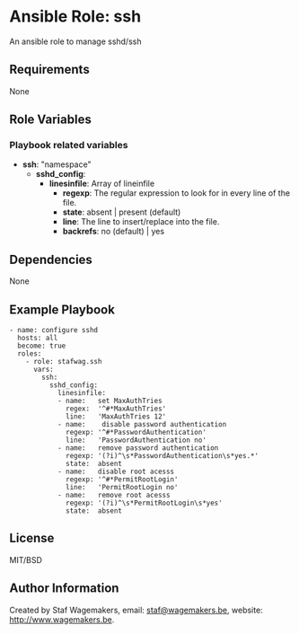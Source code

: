 # Ansible Role: ssh

An ansible role to manage sshd/ssh

## Requirements

None

## Role Variables

### Playbook related variables

* **ssh**:
  "namespace"
  * **sshd_config**:
    * **linesinfile**:  Array of lineinfile
      * **regexp**: The regular expression to look for in every line of the file.
      * **state**: absent | present (default)
      * **line**:  The line to insert/replace into the file.
      * **backrefs**: no (default) | yes


## Dependencies

None

## Example Playbook

```
- name: configure sshd
  hosts: all
  become: true
  roles:
    - role: stafwag.ssh
      vars:
        ssh:
          sshd_config:
            linesinfile:
            - name:   set MaxAuthTries
              regex:  '^#*MaxAuthTries'
              line:   'MaxAuthTries 12'
            - name:    disable password authentication
              regexp: '^#*PasswordAuthentication'
              line:   'PasswordAuthentication no'
            - name:   remove password authentication
              regexp: '(?i)^\s*PasswordAuthentication\s*yes.*'
              state:  absent
            - name:   disable root acesss
              regexp: '^#*PermitRootLogin'
              line:   'PermitRootLogin no'
            - name:   remove root acesss
              regexp: '(?i)^\s*PermitRootLogin\s*yes'
              state:  absent
```


## License

MIT/BSD

## Author Information

Created by Staf Wagemakers, email: staf@wagemakers.be, website: http://www.wagemakers.be.
